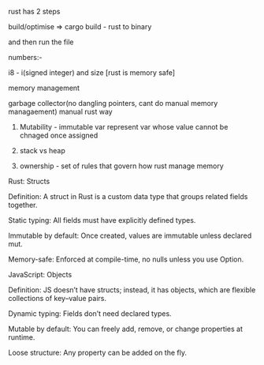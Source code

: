 rust has 2 steps

build/optimise  => cargo build - rust to binary

and then run the file

numbers:-

i8 - i(signed integer) and size [rust is memory safe]

memory management

garbage collector(no dangling pointers, cant do manual memory managaement)
manual
rust way

1) Mutability - immutable var represent var whose value cannot be chnaged once assigned

2) stack vs heap

3)  ownership - set of rules that govern how rust manage memory


Rust: Structs

Definition: A struct in Rust is a custom data type that groups related fields together.

Static typing: All fields must have explicitly defined types.

Immutable by default: Once created, values are immutable unless declared mut.

Memory-safe: Enforced at compile-time, no nulls unless you use Option<T>.

JavaScript: Objects

Definition: JS doesn’t have structs; instead, it has objects, which are flexible collections of key–value pairs.

Dynamic typing: Fields don’t need declared types.

Mutable by default: You can freely add, remove, or change properties at runtime.

Loose structure: Any property can be added on the fly.

